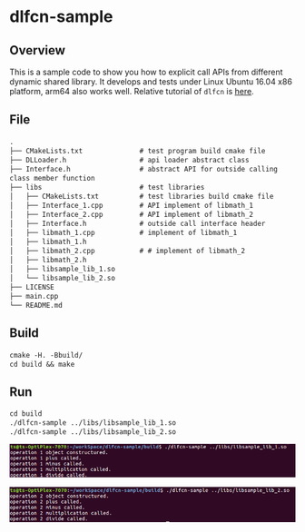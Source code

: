 # dlfcn-sample

## Overview

This is a sample code to show you how to explicit call APIs from different dynamic shared library. It develops and tests under Linux Ubuntu 16.04 x86 platform, arm64 also works well. Relative tutorial of `dlfcn` is [here](https://ricardolu.gitbook.io/trantor/load-shared-library-apis-dynamically).

## File

```shell
.
├── CMakeLists.txt				# test program build cmake file
├── DLLoader.h					# api loader abstract class
├── Interface.h					# abstract API for outside calling class member function
├── libs						# test libraries
│   ├── CMakeLists.txt			# test libraries build cmake file
│   ├── Interface_1.cpp			# API implement of libmath_1
│   ├── Interface_2.cpp			# API implement of libmath_2
│   ├── Interface.h				# outside call interface header
│   ├── libmath_1.cpp			# implement of libmath_1
│   ├── libmath_1.h
│   ├── libmath_2.cpp			# # implement of libmath_2
│   ├── libmath_2.h
│   ├── libsample_lib_1.so
│   └── libsample_lib_2.so
├── LICENSE
├── main.cpp
└── README.md
```

## Build

```shell
cmake -H. -Bbuild/
cd build && make
```

## Run

```shell
cd build
./dlfcn-sample ../libs/libsample_lib_1.so
./dlfcn-sample ../libs/libsample_lib_2.so 
```

![test1](images/test1.png)

![test2](images/test2.png)

